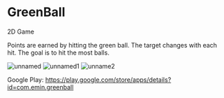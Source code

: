 # GreenBall
2D Game

Points are earned by hitting the green ball. The target changes with each hit. The goal is to hit the most balls.

![unnamed](https://user-images.githubusercontent.com/62982765/179773425-dd45516b-e6a2-4984-82f3-38b9097974d0.png)
![unnamed1](https://user-images.githubusercontent.com/62982765/179773427-543796c3-814e-4223-b008-844299ad8a01.png)
![unname2](https://user-images.githubusercontent.com/62982765/179773418-563d450d-78f7-4d0d-8d7c-6a9dac8af3fe.png)

Google Play: https://play.google.com/store/apps/details?id=com.emin.greenball
